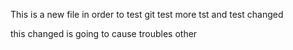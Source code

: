 This is a new file in order to test git
test
more tst
and test
changed

this changed is going to cause troubles
other